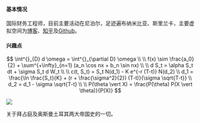 #### 基本情况
国际财务工程师，目前主要活动在尼泊尔，足迹遍布纳米比亚、斯里兰卡，主要虚拟空间为[博客](https://bobcatzoo.github.io)、[知乎](https://www.zhihu.com/people/tomcat-63-60)及[Github](https://github.com/bobcatzoo)。

#### 兴趣点

$$
\int^{}_{D} d \omega = \int^{}_{\partial D} \omega \\
\\
f(x) \sim \frac{a_0}{2} + \sum^{+\infty}_{n=1} (a_n \cos nx + b_n \sin nx) \\
\\
d S_t = \alpha S_t dt + \sigma S_t d W_t \\
\\
c(t, S_t) = S_t N(d_1) - K e^{-r (T-t)} N(d_2) \\
d_1 = \frac{\ln \frac{S_t}{K} + (r + \frac{\sigma^2}{2}) (T-t)}{\sigma \sqrt{T-t}} \\
d_2 = d_1 - \sigma \sqrt{T-t} \\
\\
P(\theta \vert X) = \frac{P(\theta) P(X \vert \theta)}{P(X)}
$$



![](/img/in-post/interests.jpg)

关于拜占庭及奥斯曼土耳其两大帝国史的一切。
